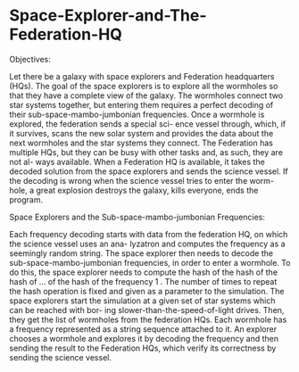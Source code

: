 # Space-Explorer-and-The-Federation-HQ

Objectives:

  Let there be a galaxy with space explorers and Federation headquarters (HQs). The goal of the
space explorers is to explore all the wormholes so that they have a complete view of the galaxy. The
wormholes connect two star systems together, but entering them requires a perfect decoding of their
sub-space-mambo-jumbonian frequencies. Once a wormhole is explored, the federation sends a special sci-
ence vessel through, which, if it survives, scans the new solar system and provides the data about the next
wormholes and the star systems they connect.
  The Federation has multiple HQs, but they can be busy with other tasks and, as such, they are not al-
ways available. When a Federation HQ is available, it takes the decoded solution from the space explorers
and sends the science vessel. If the decoding is wrong when the science vessel tries to enter the worm-hole,
a great explosion destroys the galaxy, kills everyone, ends the program.

Space Explorers and the Sub-space-mambo-jumbonian Frequencies:

  Each frequency decoding starts with data from the federation HQ, on which the science vessel uses an ana-
lyzatron and computes the frequency as a seemingly random string. The space explorer then needs to decode
the sub-space-mambo-jumbonian frequencies, in order to enter a wormhole. To do this, the space explorer
needs to compute the hash of the hash of the hash of ... of the hash of the frequency 1 . The number of times
to repeat the hash operation is fixed and given as a parameter to the simulation.
  The space explorers start the simulation at a given set of star systems which can be reached with bor-
ing slower-than-the-speed-of-light drives. Then, they get the list of wormholes from the federation HQs.
Each wormhole has a frequency represented as a string sequence attached to it. An explorer chooses a
wormhole and explores it by decoding the frequency and then sending the result to the Federation HQs,
which verify its correctness by sending the science vessel.
